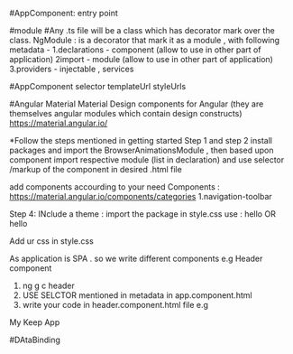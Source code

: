 #AppComponent:
entry point

#module
#Any .ts file will be a class which has decorator mark over the class.
NgModule  : is a decorator that mark it as a module , with following metadata - 
1.declarations - component (allow to use in other part of application)
2import - module (allow to use in other part of application)
3.providers - injectable , services

#AppComponent
selector 
templateUrl
styleUrls

#Angular Material
Material Design components for Angular 
(they are themselves angular modules which contain design constructs)
https://material.angular.io/

*Follow the steps mentioned in getting started
Step 1 and step 2
install packages and import the BrowserAnimationsModule ,
then based upon component  import respective module (list in declaration) and use selector /markup of the component in desired .html file

add components accourding to your need
Components :
https://material.angular.io/components/categories
1.navigation-toolbar 

Step 4:
INclude a theme :
import the package in style.css
use : <mat-toolbar color='primary'>hello</mat-toolbar>
OR  <mat-toolbar color='accent'>hello</mat-toolbar>


Add ur css in style.css


As application is SPA . so we write different components 
e.g Header component
1. ng g c header
2. USE SELCTOR mentioned in metadata <app-header> in app.component.html
3. write your code in header.component.html file
e.g
<mat-toolbar color="primary">
<p >My Keep App</p>
</mat-toolbar>

#DAtaBinding
<ngModel>







